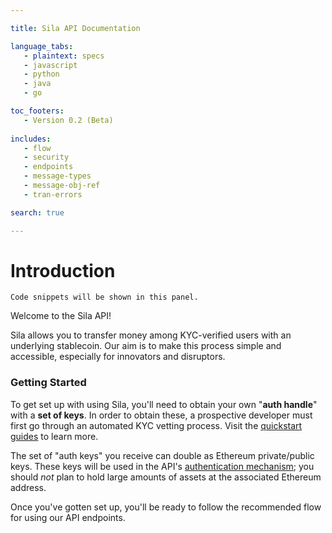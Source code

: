 ```yaml
--- 

title: Sila API Documentation

language_tabs:
   - plaintext: specs
   - javascript
   - python
   - java
   - go

toc_footers:
   - Version 0.2 (Beta)
  
includes:
   - flow
   - security
   - endpoints
   - message-types
   - message-obj-ref
   - tran-errors

search: true 

--- 
```


# Introduction 

```
Code snippets will be shown in this panel.
```

Welcome to the Sila API! 

Sila allows you to transfer money among KYC-verified users with an underlying stablecoin. Our aim is to make this process simple and accessible, especially for innovators and disruptors.

### Getting Started

To get set up with using Sila, you'll need to obtain your own "**auth handle**" with a **set of keys**. In order to obtain these, a prospective developer must first go through an automated KYC vetting process. Visit the [quickstart guides](https://guide.silamoney.com/api/) to learn more.

The set of "auth keys" you receive can double as Ethereum private/public keys. These keys will be used in the API's [authentication mechanism](#authentication); you should *not* plan to hold large amounts of assets at the associated Ethereum address.

Once you've gotten set up, you'll be ready to follow the recommended flow for using our API endpoints.

